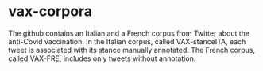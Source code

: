 # vax-corpora
The github contains an Italian and a French corpus from Twitter about the anti-Covid vaccination. 
In the Italian corpus, called VAX-stanceITA, each tweet is associated with its stance manually annotated.
The French corpus, called VAX-FRE, includes only tweets without annotation.
